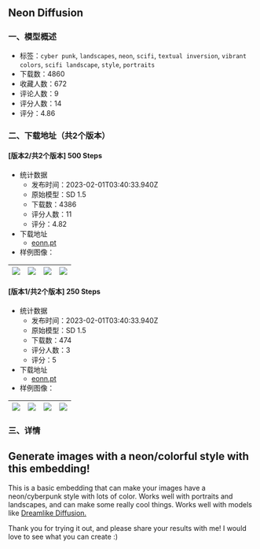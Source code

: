 ## Neon Diffusion
### 一、模型概述

- 标签：`cyber punk`, `landscapes`, `neon`, `scifi`, `textual inversion`, `vibrant colors`, `scifi landscape`, `style`, `portraits`
- 下载数：4860
- 收藏人数：672
- 评论人数：9
- 评分人数：14
- 评分：4.86

### 二、下载地址（共2个版本）

#### [版本2/共2个版本] 500 Steps

- 统计数据
  - 发布时间：2023-02-01T03:40:33.940Z
  - 原始模型：SD 1.5
  - 下载数：4386
  - 评分人数：11
  - 评分：4.82
- 下载地址
  - [eonn.pt](https://civitai.com/api/download/models/7156)
- 样例图像：

| <img src="https://image.civitai.com/xG1nkqKTMzGDvpLrqFT7WA/0f888450-5009-4f5f-b502-54e918bc7c00/width=450/65942.jpeg" /> | <img src="https://image.civitai.com/xG1nkqKTMzGDvpLrqFT7WA/c52970a5-d604-47fc-9c29-a0ffee7ed400/width=450/65941.jpeg" /> | <img src="https://image.civitai.com/xG1nkqKTMzGDvpLrqFT7WA/82aba6db-4f02-45f7-5a5f-33479f32b000/width=450/65940.jpeg" /> | <img src="https://image.civitai.com/xG1nkqKTMzGDvpLrqFT7WA/91d45b2c-5090-4cbd-f80f-0f45c1408300/width=450/65939.jpeg" /> |
| ---- | ---- | ---- | ---- |

#### [版本1/共2个版本] 250 Steps

- 统计数据
  - 发布时间：2023-02-01T03:40:33.940Z
  - 原始模型：SD 1.5
  - 下载数：474
  - 评分人数：3
  - 评分：5
- 下载地址
  - [eonn.pt](https://civitai.com/api/download/models/7014)
- 样例图像：

| <img src="https://image.civitai.com/xG1nkqKTMzGDvpLrqFT7WA/ee1321c6-c0ba-45cd-7c15-4366c7cc0b00/width=450/64412.jpeg" /> | <img src="https://image.civitai.com/xG1nkqKTMzGDvpLrqFT7WA/d019ae31-90e9-4abb-47ae-c362ba1cca00/width=450/64410.jpeg" /> | <img src="https://image.civitai.com/xG1nkqKTMzGDvpLrqFT7WA/b657179d-1447-47c2-5b53-303e842dbb00/width=450/64408.jpeg" /> | <img src="https://image.civitai.com/xG1nkqKTMzGDvpLrqFT7WA/9c97f33e-cf71-4686-205d-779c0e1bc000/width=450/64403.jpeg" /> |
| ---- | ---- | ---- | ---- |


### 三、详情
<h2>Generate images with a neon/colorful style with this embedding!</h2><p></p><p>This is a basic embedding that can make your images have a neon/cyberpunk style with lots of color. Works well with portraits and landscapes, and can make some really cool things. Works well with models like <a rel="ugc" href="https://civitai.com/models/1274/dreamlike-diffusion-10">Dreamlike Diffusion. </a></p><p>Thank you for trying it out, and please share your results with me! I would love to see what you can create :)</p>
